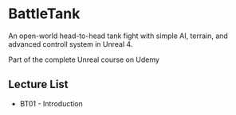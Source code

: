 # BattleTank
An open-world head-to-head tank fight with simple AI, terrain, and advanced controll system in Unreal 4.

Part of the complete Unreal course on Udemy
## Lecture List
* BT01 - Introduction
